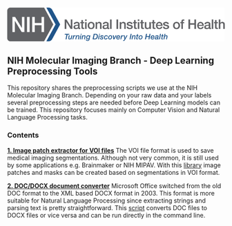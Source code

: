 ![NIH logo](https://github.com/smehralivand/NIH_MIB_Deep_Learning_Preprocessing/blob/master/NIH_Logo_Broad.png)

## NIH Molecular Imaging Branch - Deep Learning Preprocessing Tools

This repository shares the preprocessing scripts we use at the NIH Molecular Imaging Branch. Depending on your raw data and your labels several preprocessing steps are needed before Deep Learning models can be trained. This repository focuses mainly on Computer Vision and Natural Language Processing tasks.

### Contents

**[1. Image patch extractor for VOI files](https://github.com/smehralivand/NIH_MIB_Deep_Learning_Preprocessing/blob/master/VOI_PROCESSING.md)** The VOI file format is used to save medical imaging segmentations. Although not very common, it is still used by some applications e.g. Brainmaker or NIH MIPAV. With this [library](https://github.com/smehralivand/NIH_MIB_Deep_Learning_Preprocessing/blob/master/voi_processing.py) image patches and masks can be created based on segmentations in VOI format.

**[2. DOC/DOCX document converter](https://github.com/smehralivand/NIH_MIB_Deep_Learning_Preprocessing/blob/master/WORD_CONVERTER.md)** Microsoft Office switched from the old DOC format to the XML based DOCX format in 2003. This format is more suitable for Natural Language Processing since extracting strings and parsing text is pretty straightforward. This [script](https://github.com/smehralivand/NIH_MIB_Deep_Learning_Preprocessing/blob/master/word_converter.py) converts DOC files to DOCX files or vice versa and can be run directly in the command line.
